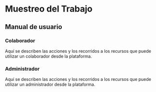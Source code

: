 Muestreo del Trabajo
===
## Manual de usuario

### Colaborador
Aquí se describen las acciones y los recorridos a los recursos que puede utilizar un colaborador desde la plataforma.

### Administrador
Aquí se describen las acciones y los recorridos a los recursos que puede utilizar un administrador desde la plataforma.
